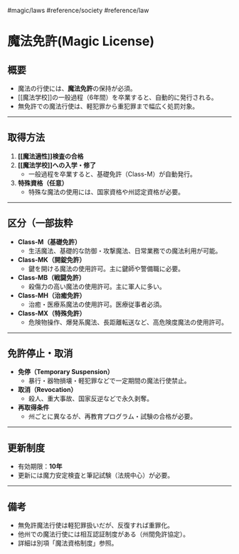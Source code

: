 #magic/laws #reference/society  #reference/law 
# 魔法免許(Magic License)

## 概要
- 魔法の行使には、**魔法免許**の保持が必須。
- [[魔法学校]]の一般過程（6年間）を卒業すると、自動的に発行される。
- 無免許での魔法行使は、軽犯罪から重犯罪まで幅広く処罰対象。

---

## 取得方法
1. **[[魔法適性]]検査の合格**
2. **[[魔法学校]]への入学・修了**
	- 一般過程を卒業すると、基礎免許（Class-M）が自動発行。
3. **特殊資格（任意）**
	- 特殊な魔法の使用には、国家資格や州認定資格が必要。

---

## 区分（一部抜粋
- **Class-M（基礎免許）**  
	- 生活魔法、基礎的な防御・攻撃魔法、日常業務での魔法利用が可能。
- **Class-MK（開錠免許）**  
	- 鍵を開ける魔法の使用許可。主に鍵師や警備職に必要。
- **Class-MB（戦闘免許）**
	- 殺傷力の高い魔法の使用許可。主に軍人に多い。
- **Class-MH（治癒免許）**  
	- 治癒・医療系魔法の使用許可。医療従事者必須。
- **Class-MX（特殊免許）**  
	- 危険物操作、爆発系魔法、長距離転送など、高危険度魔法の使用許可。

---

## 免許停止・取消
- **免停（Temporary Suspension）**
	- 暴行・器物損壊・軽犯罪などで一定期間の魔法行使禁止。
- **取消（Revocation）**
	- 殺人、重大事故、国家反逆などで永久剥奪。
- **再取得条件**
	- 州ごとに異なるが、再教育プログラム・試験の合格が必要。

---

## 更新制度
- 有効期限：**10年**
- 更新には魔力安定検査と筆記試験（法規中心）が必要。

---

## 備考
- 無免許魔法行使は軽犯罪扱いだが、反復すれば重罪化。
- 他州での魔法行使には相互認証制度がある（州間免許協定）。
- 詳細は別項「魔法資格制度」参照。
